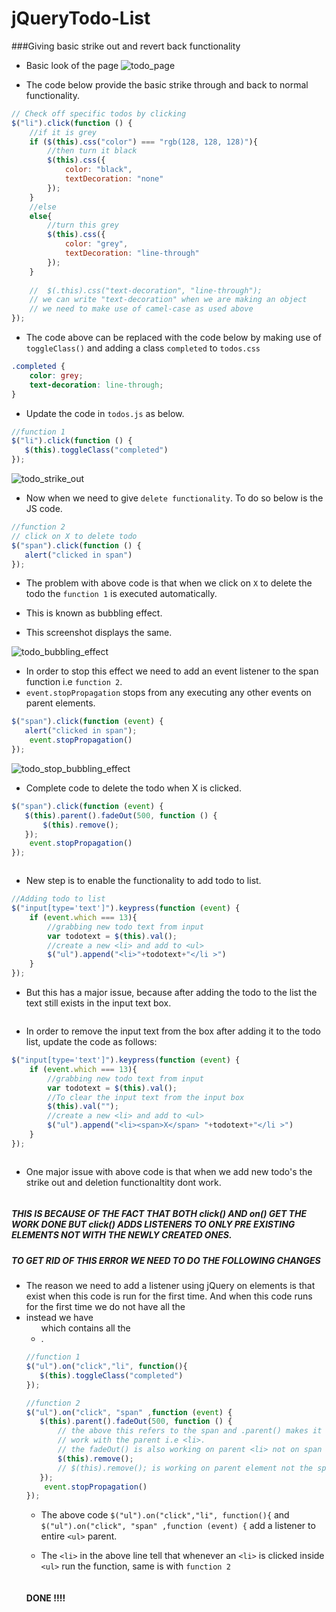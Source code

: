 # jQueryTodo-List

###Giving basic strike out and revert back functionality

* Basic look of the page ![todo_page](READMEassets/todo1.png)

* The code below provide the basic strike through and back to normal functionality.

```js
// Check off specific todos by clicking
$("li").click(function () {
    //if it is grey
    if ($(this).css("color") === "rgb(128, 128, 128)"){
        //then turn it black
        $(this).css({
            color: "black",
            textDecoration: "none"
        });
    }
    //else
    else{
        //turn this grey
        $(this).css({
            color: "grey",
            textDecoration: "line-through"
        });
    }
    
    //  $(.this).css("text-decoration", "line-through");
    // we can write "text-decoration" when we are making an object
    // we need to make use of camel-case as used above
});
```
* The code above can be replaced with the code below by making use of `toggleClass()` and adding a 
  class `completed` to `todos.css`
```css
.completed {
    color: grey;
    text-decoration: line-through;
}
```
* Update the code in `todos.js` as below.
```js
//function 1
$("li").click(function () {
   $(this).toggleClass("completed")
});
```
![todo_strike_out](READMEassets/todo2.png)


* Now when we need to give `delete functionality`. To do so below is the JS code.

```js
//function 2
// click on X to delete todo
$("span").click(function () {
   alert("clicked in span")
});
```
* The problem with above code is that when we click on `X` to delete the todo the `function 1` is executed 
  automatically.
* This is known as bubbling effect.

* This screenshot displays the same.

![todo_bubbling_effect](READMEassets/todo1c.gif)



* In order to stop this effect we need to add an event listener to the span function i.e `function 2`.
* `event.stopPropagation` stops from any executing any other events on parent elements.

```js
$("span").click(function (event) {
   alert("clicked in span");
    event.stopPropagation()
});
```
![todo_stop_bubbling_effect](READMEassets/todo2c.gif)

* Complete code to delete the todo when X is clicked.
```js
$("span").click(function (event) {
   $(this).parent().fadeOut(500, function () {
       $(this).remove();
   });
    event.stopPropagation()
});
```

<p align="center">
  <img src = "https://github.com/devshiva619/jQueryTodo-List/blob/master/READMEassets/todo3c.gif" alt=""/>
</p>


* New step is to enable the functionality to add todo to list.

```js
//Adding todo to list
$("input[type='text']").keypress(function (event) {
    if (event.which === 13){
        //grabbing new todo text from input
        var todotext = $(this).val();
        //create a new <li> and add to <ul>
        $("ul").append("<li>"+todotext+"</li >")
    }
});
```
* But this has a major issue, because after adding the todo to the list the text still exists 
  in the input text box.
  
<p align="center">
  <img src = "https://github.com/devshiva619/jQueryTodo-List/blob/master/READMEassets/todo4.gif" alt=""/>
</p>

* In order to remove the input text from the box after adding it to the todo list, update the code as follows:

```js
$("input[type='text']").keypress(function (event) {
    if (event.which === 13){
        //grabbing new todo text from input
        var todotext = $(this).val();
        //To clear the input text from the input box
        $(this).val("");
        //create a new <li> and add to <ul>
        $("ul").append("<li><span>X</span> "+todotext+"</li >")
    }
});
```
<p align="center">
  <img src = "https://github.com/devshiva619/jQueryTodo-List/blob/master/READMEassets/todo5.gif" alt=""/>
</p>

* One major issue with above code is that when we add new todo's the strike out and deletion functionaltity dont work.

<p align="center">
  <img src = "https://github.com/devshiva619/jQueryTodo-List/blob/master/READMEassets/todo6.gif" alt=""/>
</p>

##### THIS IS BECAUSE OF THE FACT THAT BOTH click() AND on() GET THE WORK DONE BUT click() ADDS LISTENERS TO ONLY PRE EXISTING ELEMENTS NOT WITH THE NEWLY CREATED ONES.

##### TO GET RID OF THIS ERROR WE NEED TO DO THE FOLLOWING CHANGES

* The reason we need to add a listener using jQuery on elements is that exist when this code is run for the first time.
  And when this code runs for the first time we do not have all the <li> instead we have <ul> which contains all the <li>.

```js
//function 1
$("ul").on("click","li", function(){
   $(this).toggleClass("completed")
});

//function 2
$("ul").on("click", "span" ,function (event) {
   $(this).parent().fadeOut(500, function () {
       // the above this refers to the span and .parent() makes it
       // work with the parent i.e <li>.
       // the fadeOut() is also working on parent <li> not on span
       $(this).remove();
       // $(this).remove(); is working on parent element not the span.
   });
    event.stopPropagation()
});
```

* The above code `$("ul").on("click","li", function(){` and `$("ul").on("click", "span" ,function (event) {` add a listener to entire `<ul>` parent.

* The `<li>` in the above line tell that whenever an `<li>` is clicked inside `<ul>` run the function, same is with `function 2`

<p align="center">
  <img src = "https://github.com/devshiva619/jQueryTodo-List/blob/master/READMEassets/todo7.gif" alt=""/>
</p>

#### DONE !!!!

<p align="center">
  <img src = "https://github.com/devshiva619/jQueryTodo-List/blob/master/READMEassets/final.gif" alt=""/>
</p>

